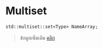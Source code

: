 # Multiset

```
std::multiset::set<Type> NameArray;
```

> ข้อมูลเพิ่มเติม [คลิก](https://www.cplusplus.com/reference/set/multiset/)
